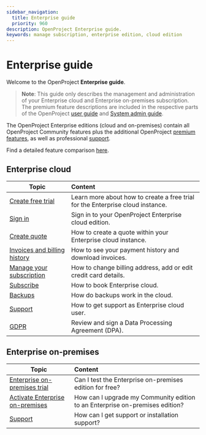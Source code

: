 ```yaml
---
sidebar_navigation:
  title: Enterprise guide
  priority: 960
description: OpenProject Enterprise guide.
keywords: manage subscription, enterprise edition, cloud edition
---
```

# Enterprise guide

Welcome to the OpenProject **Enterprise guide**.

> **Note**: This guide only describes the management and administration of your Enterprise cloud and Enterprise on-premises subscription. 
> The premium feature descriptions are included in the respective parts of the OpenProject [user guide](../user-guide) and [System admin guide](../system-admin-guide).

The OpenProject Enterprise editions (cloud and on-premises) contain all OpenProject Community features plus the additional OpenProject [premium features](https://www.openproject.org/de/enterprise-edition/#premium-features), as well as professional [support](https://www.openproject.org/pricing/#support).

Find a detailed feature comparison [here](https://www.openproject.org/pricing/#features).


## Enterprise cloud

| Topic                                                                                 | Content                                                                        |
|---------------------------------------------------------------------------------------|:-------------------------------------------------------------------------------|
| [Create free trial](./enterprise-cloud-guide/create-cloud-trial)                      | Learn more about how to create a free trial for the Enterprise cloud instance. |
| [Sign in](./enterprise-cloud-guide/sign-in/)                                          | Sign in to your OpenProject Enterprise cloud edition.                          |
| [Create quote](./enterprise-cloud-guide/create-quote-cloud)                           | How to create a quote within your Enterprise cloud instance.                   |
| [Invoices and billing history](./enterprise-cloud-guide/invoices-and-billing-history) | How to see your payment history and download invoices.                         |
| [Manage your subscription](./enterprise-cloud-guide/manage-cloud-subscription)        | How to change billing address, add or edit credit card details.                |
| [Subscribe](./enterprise-cloud-guide/book-cloud)                                      | How to book Enterprise cloud.                                                  |
| [Backups](./enterprise-cloud-guide/backups)                                           | How do backups work in the cloud.                                              |
| [Support](./enterprise-cloud-guide/support)                                           | How to get support as Enterprise cloud user.                                   |
| [GDPR](./enterprise-cloud-guide/gdpr-compliance)                                      | Review and sign a Data Processing Agreement (DPA).                             |



## Enterprise on-premises

| Topic                                                                                             | Content                                                                      |
|---------------------------------------------------------------------------------------------------|:-----------------------------------------------------------------------------|
| [Enterprise on-premises trial](./enterprise-on-premises-guide/enterprise-on-premises-trial/)      | Can I test the Enterprise on-premises edition for free?                      |
| [Activate Enterprise on-premises](./enterprise-on-premises-guide/activate-enterprise-on-premises) | How can I upgrade my Community edition to an Enterprise on-premises edition? |
| [Support](./enterprise-on-premises-guide/support)                                                 | How can I get support or installation support?                               |

